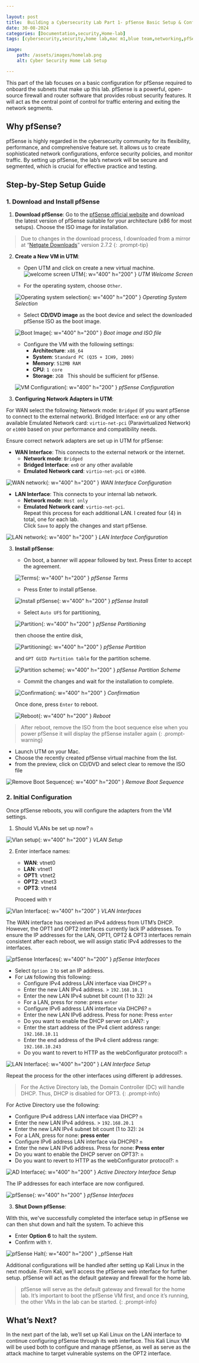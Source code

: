 ```yaml
---

layout: post
title:  Building a Cybersecurity Lab Part 1- pfSense Basic Setup & Configuration.
date: 30-08-2024
categories: [Documentation,security,Home-lab]
tags: [cybersecurity,security,home lab,mac m1,blue team,networking,pfSense]

image: 
    path: /assets/images/homelab.png
    alt: Cyber Security Home Lab Setup

---
```


This part of the lab focuses on a basic configuration for pfSense required to onboard the subnets that make up this lab. pfSense is a powerful, open-source firewall and router software that provides robust security features. It will act as the central point of control for traffic entering and exiting the network segments.

## Why pfSense?

pfSense is highly regarded in the cybersecurity community for its flexibility, performance, and comprehensive feature set. It allows us to create sophisticated network configurations, enforce security policies, and monitor traffic. By setting up pfSense, the lab’s network will be secure and segmented, which is crucial for effective practice and testing.

## Step-by-Step Setup Guide

### 1. **Download and Install pfSense**

1. **Download pfSense**: Go to the [pfSense official website](https://www.pfsense.org/download/) and download the latest version of pfSense suitable for your architecture (x86 for most setups). Choose the ISO image for installation. 

> Due to changes in the download process, I downloaded from a mirror at “[Netgate Downloads](https://atxfiles.netgate.com/mirror/downloads/)” version 2.7.2 
{: .prompt-tip} 

2. **Create a New VM in UTM**:
   - Open UTM and click on create a new virtual machine.
   ![welcome screen UTM](/assets/images/pfSense/pfSense1.png){: w="400" h="200" }
   _UTM Welcome Screen_

   - For the operating system, choose `Other`.

   ![Operating system selection](/assets/images/pfSense/pfSense2.png){: w="400" h="200" }
   _Operating System Selection_

   - Select **CD/DVD image** as the boot device and select the downloaded pfSense ISO as the boot image.

    ![Boot Image](/assets/images/pfSense/pfSense3.png){: w="400" h="200" }
    _Boot image and ISO file_

   - Configure the VM with the following settings:
     - **Architecture**: `x86_64`
     - **System**: `Standard PC (Q35 + ICH9, 2009)`
     - **Memory**: `512MB RAM`
     - **CPU**: `1 core`
     - **Storage**: `2GB ` 
   This should be sufficient for pfSense.

    ![VM Configuration](/assets/images/pfSense/pfSense4.png){: w="400" h="200" }
    _pfSense Configuration_

3. **Configuring Network Adapters in UTM**:

For WAN select the following;
Network mode: `Bridged` (if you want pfSense to connect to the external network).
Bridged Interface: `en0` or any other available
Emulated Network card: `virtio-net-pci` (Paravirtualized Network)  or `e1000` based on your performance and compatibility needs.


Ensure correct network adapters are set up in UTM for pfSense:

- **WAN Interface**: This connects to the external network or the internet.
  - **Network mode**: `Bridged`
  - **Bridged Interface**: `en0` or any other available
  - **Emulated Network card**: `virtio-net-pci` or `e1000`.

![WAN network](/assets/images/pfSense/pfSense5.png){: w="400" h="200" }
_WAN Interface Configuration_

- **LAN Interface**: This connects to your internal lab network.
  - **Network mode**: `Host only`
  - **Emulated Network card**: `virtio-net-pci`.  
  Repeat this process for each additional LAN. I created four (4) in total, one for each lab.  
  Click `Save` to apply the changes and start pfSense.

![LAN network](/assets/images/pfSense/pfSense6.png){: w="400" h="200" }
_LAN Interface Configuration_

3. **Install pfSense**:
   - On boot, a banner will appear followed by text. Press Enter to accept the agreement.

   ![Terms](/assets/images/pfSense/pfSense7.png){: w="400" h="200" }
    _pfSense Terms_

   - Press Enter to install pfSense.

    ![Install pfSense](/assets/images/pfSense/pfSense8.png){: w="400" h="200" }
    _pfSense Install_

   - Select `Auto UFS` for partitioning, 

   ![Partition](/assets/images/pfSense/pfSense9.png){: w="400" h="200" }
    _pfSense Partitioning_

   then choose the entire disk, 

   ![Partitioning](/assets/images/pfSense/pfSense10.png){: w="400" h="200" }
    _pfSense Partition_
   
   and `GPT GUID Partition table` for the partition scheme.

   ![Partition scheme](/assets/images/pfSense/pfSense11.png){: w="400" h="200" }
    _pfSense Partition Scheme_

   - Commit the changes and wait for the installation to complete. 
   
   ![Confirmation](/assets/images/pfSense/pfSense12.png){: w="400" h="200" }
    _Confirmation_

   Once done, press `Enter` to reboot.

   ![Reboot](/assets/images/pfSense/pfSense13.png){: w="400" h="200" }
   _Reboot_

>After reboot, remove the ISO from the boot sequence else when you power pfSense it will display the pfSense installer again 
{: .prompt-warning} 

  - Launch UTM on your Mac.
  - Choose the recently created pfSense virtual machine from the list.
  - from the preview, click on CD/DVD and select clear to remove the ISO file
 
 ![Remove Boot Sequence](/assets/images/pfSense/pfSense14.png){: w="400" h="200" }
   _Remove Boot Sequence_
     

### 2. **Initial Configuration**

Once pfSense reboots, you will configure the adapters from the VM settings.

1. Should VLANs be set up now? `n` 

 ![Vlan setup](/assets/images/pfSense/pfSense15.png){: w="400" h="200" }
   _VLAN Setup_

2. Enter interface names:
   - **WAN**: vtnet0
   - **LAN**: vtnet1
   - **OPT1**: vtnet2
   - **OPT2**: vtnet3
   - **OPT3**: vtnet4

   Proceed with `Y` 

 ![Vlan Interface](/assets/images/pfSense/pfSense16.png){: w="400" h="200" }
   _VLAN Interfaces_

   The WAN interface has received an IPv4 address from UTM’s DHCP. However, the OPT1 and OPT2 interfaces currently lack IP addresses. To ensure the IP addresses for the LAN, OPT1, OPT2 & OPT3 interfaces remain consistent after each reboot, we will assign static IPv4 addresses to the interfaces.  

![pfSense Interfaces](/assets/images/pfSense/pfSense17.png){: w="400" h="200" }
   _pfSense Interfaces_

   - Select `Option 2` to set an IP address.
   - For `LAN` following this following:
     - Configure IPv4 address LAN interface viaa DHCP? `n`
     - Enter the new LAN IPv4 address. > `192.168.10.1`
     - Enter the new LAN IPv4 subnet bit count (1 to 32): `24`
     - For a LAN, press <ENTER> for none: press `enter`
     - Configure IPv6 address LAN interface via DHCP6? `n`
     - Enter the new LAN IPv6 address. Press <ENTER> for none: Press `enter`
     - Do you want to enable the DHCP server on LAN?: `y`
     - Enter the start address of the IPv4 client address range: `192.168.10.11`
     - Enter the end address of the IPv4 client address range: `192.168.10.243`
     - Do you want to revert to HTTP as the webConfigurator protocol?: `n`

![LAN Interface](/assets/images/pfSense/pfSense18.png){: w="400" h="200" }
   _LAN Interface Setup_


   Repeat the process for the other interfaces using different ip addresses.

>For the Active Directory lab, the Domain Controller (DC) will handle DHCP. Thus, DHCP is disabled for OPT3.
{: .prompt-info} 

For Active Directory use the following:
- Configure IPv4 address LAN interface viaa DHCP? `n`
- Enter the new LAN IPv4 address. > `192.168.20.1`
- Enter the new LAN IPv4 subnet bit count (1 to 32): `24`
- For a LAN, press <ENTER> for none: **press enter**
- Configure IPv6 address LAN interface via DHCP6? `n`
- Enter the new LAN IPv6 address. Press <ENTER> for none: **Press enter**
- Do you want to enable the DHCP server on OPT3?: `n`
- Do you want to revert to HTTP as the webConfigurator protocol?: `n`

![AD Interface](/assets/images/pfSense/pfSense19.png){: w="400" h="200" }
   _Active Directory Interface Setup_
   
   
The IP addresses for each interface are now configured.

![pfSense](/assets/images/pfSense/pfSense20.png){: w="400" h="200" }
   _pfSense Interfaces_

3. **Shut Down pfSense**:

With this, we've successfully completed the interface setup in pfSense we can then shut down and halt the system. To achieve this 
   - Enter **Option 6** to halt the system.
   - Confirm with `Y`.

![pfSense Halt](/assets/images/pfSense/pfSense21.png){: w="400" h="200" }
   _pfSense Halt

Additional configurations will be handled after setting up Kali Linux in the next module. From Kali, we’ll access the pfSense web interface for further setup. pfSense will act as the default gateway and firewall for the home lab.

>pfSense will serve as the default gateway and firewall for the home lab. It’s important to boot the pfSense VM first, and once it’s running, the other VMs in the lab can be started.
{: .prompt-info} 

## What’s Next?

In the next part of the lab, we’ll set up Kali Linux on the LAN interface to continue configuring pfSense through its web interface. This Kali Linux VM will be used both to configure and manage pfSense, as well as serve as the attack machine to target vulnerable systems on the OPT2 interface.



